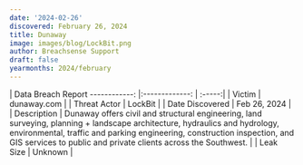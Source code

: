 ```yaml
---
date: '2024-02-26'
discovered: February 26, 2024
title: Dunaway
image: images/blog/LockBit.png
author: Breachsense Support
draft: false
yearmonths: 2024/february
---
```



| Data Breach Report
------------:     |:-------------:    | :-----:|
| Victim      | dunaway.com      | 
| Threat Actor      | LockBit      | 
| Date Discovered      | Feb 26, 2024      | 
| Description      | Dunaway offers civil and structural engineering, land surveying, planning + landscape architecture, hydraulics and hydrology, environmental, traffic and parking engineering, construction inspection, and GIS services to public and private clients across the Southwest.      | 
| Leak Size      | Unknown      | 

